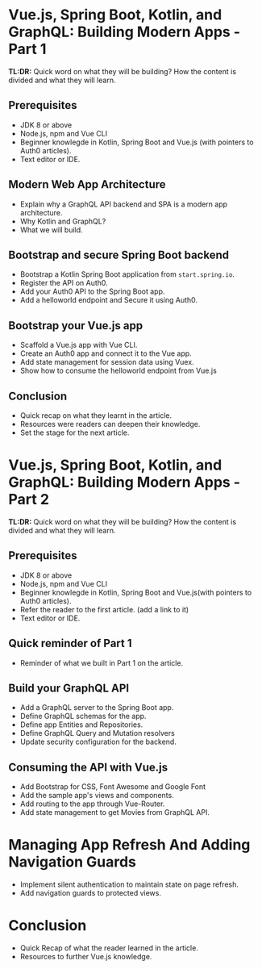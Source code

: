 # Vue.js, Spring Boot, Kotlin, and GraphQL: Building Modern Apps - Part 1

**TL:DR:** Quick word on what they will be building? How the content is divided and what they will learn.

## Prerequisites
* JDK 8 or above
* Node.js, npm and Vue CLI
* Beginner knowlegde in Kotlin, Spring Boot and Vue.js (with pointers to Auth0 articles).
* Text editor or IDE.

## Modern Web App Architecture
* Explain why a GraphQL API backend and SPA is a modern app architecture.
* Why Kotlin and GraphQL?
* What we will build.

## Bootstrap and secure Spring Boot backend
* Bootstrap a Kotlin Spring Boot application from `start.spring.io`.
* Register the API on Auth0.
* Add your Auth0 API to the Spring Boot app.
* Add a helloworld endpoint and Secure it using Auth0.

## Bootstrap your Vue.js app
* Scaffold a Vue.js app with Vue CLI.
* Create an Auth0 app and connect it to the Vue app.
* Add state management for session data using Vuex.
* Show how to consume the helloworld endpoint from Vue.js

## Conclusion
* Quick recap on what they learnt in the article.
* Resources were readers can deepen their knowledge.
* Set the stage for the next article.

# Vue.js, Spring Boot, Kotlin, and GraphQL: Building Modern Apps - Part 2

**TL:DR:** Quick word on what they will be building? How the content is divided and what they will learn.

## Prerequisites
* JDK 8 or above
* Node.js, npm and Vue CLI
* Beginner knowlegde in Kotlin, Spring Boot and Vue.js(with pointers to Auth0 articles).
* Refer the reader to the first article. (add a link to it)
* Text editor or IDE.

## Quick reminder of Part 1
* Reminder of what we built in Part 1 on the article.

## Build your GraphQL API
* Add a GraphQL server to the Spring Boot app.
* Define GraphQL schemas for the app.
* Define app Entities and Repositories.
* Define GraphQL Query and Mutation resolvers
* Update security configuration for the backend.

## Consuming the API with Vue.js
* Add Bootstrap for CSS, Font Awesome and Google Font
* Add the sample app's views and components.
* Add routing to the app through Vue-Router.
* Add state management to get Movies from GraphQL API.

# Managing App Refresh And Adding Navigation Guards
* Implement silent authentication to maintain state on page refresh.
* Add navigation guards to protected views.

# Conclusion
* Quick Recap of what the reader learned in the article.
* Resources to further Vue.js knowledge.
